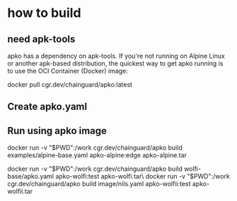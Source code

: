 # how to build

## need apk-tools
apko has a dependency on apk-tools. If you're not running on Alpine Linux or another apk-based distribution, the quickest way to get apko running is to use the OCI Container (Docker) image:

docker pull cgr.dev/chainguard/apko:latest


## Create apko.yaml

## Run using apko image
docker run -v "$PWD":/work cgr.dev/chainguard/apko build examples/alpine-base.yaml apko-alpine:edge apko-alpine.tar

docker run -v "$PWD":/work cgr.dev/chainguard/apko build wolfi-base/apko.yaml apko-wolfi:test apko-wolfi.tar\
docker run -v "$PWD":/work cgr.dev/chainguard/apko build image/nils.yaml apko-wolfii:test apko-wolfii.tar